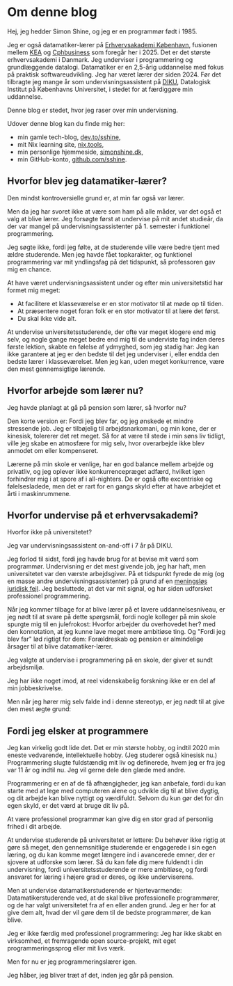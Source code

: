 # Om denne blog

Hej, jeg hedder Simon Shine, og jeg er en programmør født i 1985.

Jeg er også datamatiker-lærer på [Erhvervsakademi København][ek], fusionen mellem [KEA][kea] og [Cphbusiness][cphb] som foregår her i 2025. Det er det største erhvervsakademi i Danmark. Jeg underviser i programmering og grundlæggende datalogi. Datamatiker er en 2,5-årig uddannelse med fokus på praktisk softwareudvikling. Jeg har været lærer der siden 2024. Før det tilbragte jeg mange år som undervisningsassistent på [DIKU][diku], Datalogisk Institut på Københavns Universitet, i stedet for at færdiggøre min uddannelse.

[ek]: https://ek.dk
[kea]: https://kea.dk
[cphb]: https://cphbusiness.dk
[diku]: https://di.ku.dk

Denne blog er stedet, hvor jeg raser over min undervisning.

Udover denne blog kan du finde mig her:

- min gamle tech-blog, [dev.to/sshine][dev-to],
- mit Nix learning site, [nix.tools][nix-tools],
- min personlige hjemmeside, [simonshine.dk][simonshine-dk],
- min GitHub-konto, [github.com/sshine][github].

[dev-to]: https://dev.to/sshine
[nix-tools]: https://nix.tools
[simonshine-dk]: https://simonshine.dk
[github]: https://github.com/sshine

## Hvorfor blev jeg datamatiker-lærer?

Den mindst kontroversielle grund er, at min far også var lærer.

Men da jeg har svoret ikke at være som ham på alle måder, var det også et valg at blive lærer. Jeg forsøgte først at undervise på mit andet studieår, da der var mangel på undervisningsassistenter på 1. semester i funktionel programmering.

Jeg søgte ikke, fordi jeg følte, at de studerende ville være bedre tjent med ældre studerende. Men jeg havde fået topkarakter, og funktionel programmering var mit yndlingsfag på det tidspunkt, så professoren gav mig en chance.

At have været undervisningsassistent under og efter min universitetstid har formet mig meget:

- At facilitere et klasseværelse er en stor motivator til at møde op til tiden.
- At præsentere noget foran folk er en stor motivator til at lære det først.
- Du skal ikke vide alt.

At undervise universitetsstuderende, der ofte var meget klogere end mig selv, og nogle gange meget bedre end mig til de underviste fag inden deres første lektion, skabte en følelse af ydmyghed, som jeg stadig har: Jeg kan ikke garantere at jeg er den bedste til det jeg underviser i, eller endda den bedste lærer i klasseværelset. Men jeg kan, uden meget konkurrence, være den mest gennemsigtige lærende.

## Hvorfor arbejde som lærer nu?

Jeg havde planlagt at gå på pension som lærer, så hvorfor nu?

Den korte version er: Fordi jeg blev far, og jeg ønskede et mindre stressende job. Jeg er tilbøjelig til arbejdsnarkomani, og min kone, der er kinesisk, tolererer det ret meget. Så for at være til stede i min søns liv tidligt, ville jeg skabe en atmosfære for mig selv, hvor overarbejde ikke blev anmodet om eller kompenseret.

Lærerne på min skole er venlige, har en god balance mellem arbejde og privatliv, og jeg oplever ikke konkurrencepræget adfærd, hvilket igen forhindrer mig i at spore af i all-nighters. De er også ofte excentriske og følelsesladede, men det er rart for en gangs skyld efter at have arbejdet et årti i maskinrummene.

## Hvorfor undervise på et erhvervsakademi?

Hvorfor ikke på universitetet?

Jeg var undervisningsassistent on-and-off i 7 år på DIKU.

Jeg forlod til sidst, fordi jeg havde brug for at bevise mit værd som programmør. Undervisning er det mest givende job, jeg har haft, men universitetet var den værste arbejdsgiver. På et tidspunkt fyrede de mig (og en masse andre undervisningsassistenter) på grund af en [meningsløs juridisk fejl][dat-v2]. Jeg besluttede, at det var mit signal, og har siden udforsket professionel programmering.

[dat-v2]: https://www.version2.dk/holdning/holdundervisere-fyres-paa-diku

Når jeg kommer tilbage for at blive lærer på et lavere uddannelsesniveau, er jeg nødt til at svare på dette spørgsmål, fordi nogle kolleger på min skole spurgte mig til en julefrokost: Hvorfor arbejder du overhovedet her? med den konnotation, at jeg kunne lave meget mere ambitiøse ting. Og "Fordi jeg blev far" lød rigtigt for dem: Forældreskab og pension er almindelige årsager til at blive datamatiker-lærer.

Jeg valgte at undervise i programmering på en skole, der giver et sundt arbejdsmiljø.

Jeg har ikke noget imod, at reel videnskabelig forskning ikke er en del af min jobbeskrivelse.

Men når jeg hører mig selv falde ind i denne stereotyp, er jeg nødt til at give den mest ægte grund:

## Fordi jeg elsker at programmere

Jeg kan virkelig godt lide det. Det er min største hobby, og indtil 2020 min eneste vedvarende, intellektuelle hobby. (Jeg studerer også kinesisk nu.) Programmering slugte fuldstændig mit liv og definerede, hvem jeg er fra jeg var 11 år og indtil nu. Jeg vil gerne dele den glæde med andre.

Programmering er en af de få afhængigheder, jeg kan anbefale, fordi du kan starte med at lege med computeren alene og udvikle dig til at blive dygtig, og dit arbejde kan blive nyttigt og værdifuldt. Selvom du kun gør det for din egen skyld, er det værd at bruge dit liv på.

At være professionel programmør kan give dig en stor grad af personlig frihed i dit arbejde.

At undervise studerende på universitetet er lettere: Du behøver ikke rigtig at gøre så meget, den gennemsnitlige studerende er engagerede i sin egen læring, og du kan komme meget længere ind i avancerede emner, der er sjovere at udforske som lærer. Så du kan føle dig mere fuldendt i din undervisning, fordi universitetsstuderende er mere ambitiøse, og fordi ansvaret for læring i højere grad er deres, og ikke underviserens.

Men at undervise datamatikerstuderende er hjertevarmende: Datamatikerstuderende ved, at de skal blive professionelle programmører, og de har valgt universitetet fra af en eller anden grund. Jeg er her for at give dem alt, hvad der vil gøre dem til de bedste programmører, de kan blive.

Jeg er ikke færdig med professionel programmering: Jeg har ikke skabt en virksomhed, et fremragende open source-projekt, mit eget programmeringssprog eller mit livs værk.

Men for nu er jeg programmeringslærer igen.

Jeg håber, jeg bliver træt af det, inden jeg går på pension.
